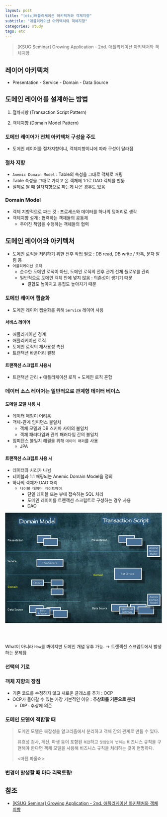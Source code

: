 ```yaml
---
layout: post
title: "[etc]애플리케이션 아키텍처와 객체지향"
subtitle: "애플리케이션 아키텍처와 객체지향"
categories: study
tags: etc
---
```

> [KSUG Seminar] Growing Application - 2nd. 애플리케이션 아키텍처와 객체지향

## 레이어 아키텍처
- Presentation - Service - Domain - Data Source

## 도메인 레이어를 설계하는 방법
1. 절차지향 (Transaction Script Pattern)

2. 객체지향 (Domain Model Pattern)

### 도메인 레이어가 전체 아키텍처 구성을 주도
- 도메인 레이어를 절차지향이냐, 객체지향이냐에 따라 구성이 달라짐

### 절차 지향
- `Anemic Domain Model` : Table의 속성을 그대로 객체로 매핑
- Table 속성을 그대로 가지고 온 객체에 1:1로 DAO 객체를 만듦
- 실제로 짤 때 절차지향으로 짜는게 나은 경우도 있음

### Domain Model
- 객체 지향적으로 짜는 것 : 프로세스와 데이터를 하나의 덩어리로 생각
- 객체지향 설계 : 협력하는 객체들의 공동체
    - 주어진 책임을 수행하는 객체들의 협력

## 도메인 레이어와 아키텍처
- 도메인 로직을 처리하기 위한 전후 작업 필요 : DB read, DB write / 카톡, 문자 알림 등
- `어플리케이션 로직`
    - 순수한 도메인 로직이 아닌, 도메인 로직의 전후 관계 전체 플로우를 관리
    - 일반적으로 도메인 객체 안에 넣지 않음 : 의존성이 생기기 때문
         - 결합도 높아지고 응집도 높아지기 때문

### 도메인 레이어 캡슐화
- 도메인 레이어 캡슐화를 위해 `Service` 레이어 사용

#### 서비스 레이어
- 애플리케이션 경계
- 애플리케이션 로직
- 도메인 로직의 재사용성 촉진
- 트랜잭션 바운더리 결정

#### 트랜잭션 스크립트 사용시
- 트랜잭션 관리 + 애플리케이션 로직 + 도메인 로직 혼합

### 데이터 소스 레이어는 일반적으로 관계형 데이터 베이스
#### 도메일 모델 사용 시
- 데이터 매핑이 어려움
- 객체-관계 임피던스 불일치
    - 객체 모델과 DB 스키마 사이의 불일치
    - 객체 패러다임과 관계 패러다임 간의 불일치
- 임피던스 불일치 해결을 위해 `데이터 매퍼`를 사용
    - JPA

#### 트랜잭션 스크립트 사용 시

- 데이터와 처리가 나뉨
- 테이블과 1:1 매핑되는 Anemic Domain Model을 정의
- 하나의 객체가 DAO 처리
  - `테이블 데이터 게이트웨이`
    - 단일 테이블 또는 뷰에 접속하는 SQL 처리
    - 도메인 레이어를 트랜잭션 스크립트로 구성하는 경우 사용
    - DAO

![Domain Model vs Transaction Script](/assets/img/etc/domainmodel_trasactionscript.png)

<br/>

<br/>

What이 아니라 `How`를 봐야지만 도메인 개념 유추 가능. → 트랜잭션 스크립트에서 발생하는 문제점



### 선택의 기로

### 객체 지향의 장점

- 기존 코드를 수정하지 않고 새로운 클래스를 추가 : OCP
- OCP가 돌아갈 수 있는 가장 기본적인 이유 : **추상화를 기준으로 분리**
  - DIP : 추상에 의존

### 도메인 모델이 적합할 때

>  도메인 모델은 복잡성을 알고리즘에서 분리하고 객체 간의 관계로 만들 수 있다.  
>
> 유효성 검사, 계산, 파생 등이 포함된 `복잡`하고 `끊임없이 변하는` 비즈니스 규칙을 구현해야 한다면 객체 모델을 사용해 비즈니스 규칙을 처리하는 것이 현명하다.  
>
> \<마틴 파울러\>

### 변경이 발생할 때 마다 리팩토링!




## 참조
- [[KSUG Seminar] Growing Application - 2nd. 애플리케이션 아키텍처와 객체지향](https://www.youtube.com/watch?v=26S4VFUWlJM)
